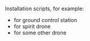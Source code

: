 Installation scripts, for example:
- for ground control station
- for spirit drone
- for some other drone